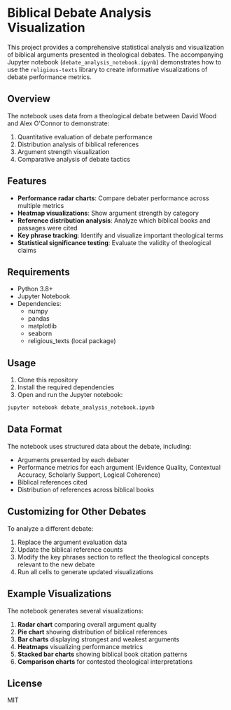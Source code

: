 # Biblical Debate Analysis Visualization

This project provides a comprehensive statistical analysis and visualization of biblical arguments presented in theological debates. The accompanying Jupyter notebook (`debate_analysis_notebook.ipynb`) demonstrates how to use the `religious-texts` library to create informative visualizations of debate performance metrics.

## Overview

The notebook uses data from a theological debate between David Wood and Alex O'Connor to demonstrate:

1. Quantitative evaluation of debate performance
2. Distribution analysis of biblical references
3. Argument strength visualization
4. Comparative analysis of debate tactics

## Features

- **Performance radar charts**: Compare debater performance across multiple metrics
- **Heatmap visualizations**: Show argument strength by category
- **Reference distribution analysis**: Analyze which biblical books and passages were cited
- **Key phrase tracking**: Identify and visualize important theological terms
- **Statistical significance testing**: Evaluate the validity of theological claims

## Requirements

- Python 3.8+
- Jupyter Notebook
- Dependencies:
  - numpy
  - pandas
  - matplotlib
  - seaborn
  - religious_texts (local package)

## Usage

1. Clone this repository
2. Install the required dependencies
3. Open and run the Jupyter notebook:
```bash
jupyter notebook debate_analysis_notebook.ipynb
```

## Data Format

The notebook uses structured data about the debate, including:

- Arguments presented by each debater
- Performance metrics for each argument (Evidence Quality, Contextual Accuracy, Scholarly Support, Logical Coherence)
- Biblical references cited
- Distribution of references across biblical books

## Customizing for Other Debates

To analyze a different debate:

1. Replace the argument evaluation data
2. Update the biblical reference counts
3. Modify the key phrases section to reflect the theological concepts relevant to the new debate
4. Run all cells to generate updated visualizations

## Example Visualizations

The notebook generates several visualizations:

1. **Radar chart** comparing overall argument quality
2. **Pie chart** showing distribution of biblical references
3. **Bar charts** displaying strongest and weakest arguments
4. **Heatmaps** visualizing performance metrics
5. **Stacked bar charts** showing biblical book citation patterns
6. **Comparison charts** for contested theological interpretations

## License

MIT
